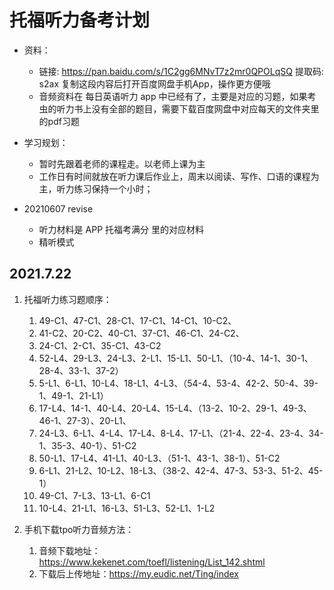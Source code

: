 # 托福听力备考计划

+ 资料：
    + 链接: https://pan.baidu.com/s/1C2gg6MNvT7z2mr0QPOLqSQ 提取码: s2ax 复制这段内容后打开百度网盘手机App，操作更方便哦
    + 音频资料在 每日英语听力 app 中已经有了，主要是对应的习题，如果考虫的听力书上没有全部的题目，需要下载百度网盘中对应每天的文件夹里的pdf习题

+ 学习规划：
    + 暂时先跟着老师的课程走。以老师上课为主
    + 工作日有时间就放在听力课后作业上，周末以阅读、写作、口语的课程为主，听力练习保持一个小时；

+ 20210607 revise
    + 听力材料是 APP 托福考满分 里的对应材料
    + 精听模式

## 2021.7.22
1. 托福听力练习题顺序：
    1. 49-C1、47-C1、28-C1、17-C1、14-C1、10-C2、
    2. 41-C2、20-C2、40-C1、37-C1、46-C1、24-C2、
    3. 24-C1、2-C1、35-C1、43-C2
    4. 52-L4、29-L3、24-L3、2-L1、15-L1、50-L1、（10-4、14-1、30-1、28-4、33-1、37-2）
    5. 5-L1、6-L1、10-L4、18-L1、4-L3、（54-4、53-4、42-2、50-4、39-1、49-1、21-L1）
    6. 17-L4、14-1、40-L4、20-L4、15-L4、（13-2、10-2、29-1、49-3、46-1、27-3）、20-L1、
    7. 24-L3、6-L1、4-L4、17-L4、8-L4、17-L1、（21-4、22-4、23-4、34-1、35-3、40-1）、51-C2
    8. 50-L1、17-L4、41-L1、40-L3、（51-1、43-1、38-1）、51-C2
    9. 6-L1、21-L2、10-L2、18-L3、（38-2、42-4、47-3、53-3、51-2、45-1）
    10. 49-C1、7-L3、13-L1、6-C1
    11. 10-L4、21-L1、16-L3、51-L3、52-L1、1-L2

2. 手机下载tpo听力音频方法：
    1. 音频下载地址：https://www.kekenet.com/toefl/listening/List_142.shtml
    2. 下载后上传地址：https://my.eudic.net/Ting/index